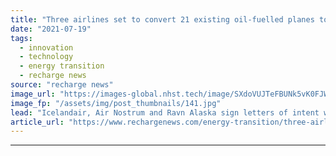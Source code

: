```yaml
---
title: "Three airlines set to convert 21 existing oil-fuelled planes to run on green hydrogen"
date: "2021-07-19"
tags: 
  - innovation
  - technology
  - energy transition
  - recharge news
source: "recharge news"
image_url: "https://images-global.nhst.tech/image/SXdoVUJTeFBUNk5vK0FJWkd2VmhIajZoNW5xSTRXOGp2dmtBTDVjRkN5RT0=/nhst/binary/1f438347a78a4444e19bcba46a628511"
image_fp: "/assets/img/post_thumbnails/141.jpg"
lead: "Icelandair, Air Nostrum and Ravn Alaska sign letters of intent with US start-up Universal Hydrogen to replace kerosene engines with fuel-cell electric drivetrains"
article_url: "https://www.rechargenews.com/energy-transition/three-airlines-set-to-convert-21-existing-oil-fuelled-planes-to-run-on-green-hydrogen/2-1-1041989"
---
```


---
